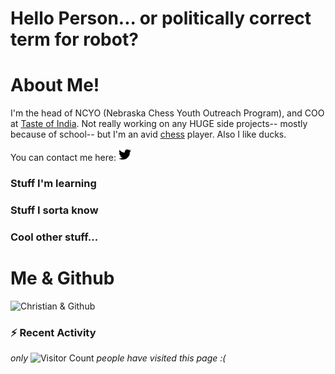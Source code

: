 # Hello Person... or politically correct term for robot?

# About Me!
I'm the head of NCYO (Nebraska Chess Youth Outreach Program), and COO at [Taste of India](https://www.omahatasteofindia.com/). Not really working on any HUGE side projects-- mostly because of school-- but I'm an avid [chess](https://www.chess.com/member/zorangepopcorn) player. Also I like ducks. 

You can contact me here: <img src="icons/twitter.svg" alt="Twitter" width="20" height="20" href="twitter.com/boredsherbet" style="color:blue"/>

### Stuff I'm learning

### Stuff I sorta know

### Cool other stuff...

# Me & Github

![Christian & Github](https://github-readme-stats.vercel.app/api?username=boredsherbet&count_private=true&show_icons=true&theme=github-dark)

<!-- Recent activity: https://github.com/jamesgeorge007/github-activity-readme --->
### :zap: Recent Activity

<!--START_SECTION:activity-->
<!--END_SECTION:activity-->

*only*
![Visitor Count](https://profile-counter.glitch.me/boredsherbet/count.svg) *people have visited this page :(*
